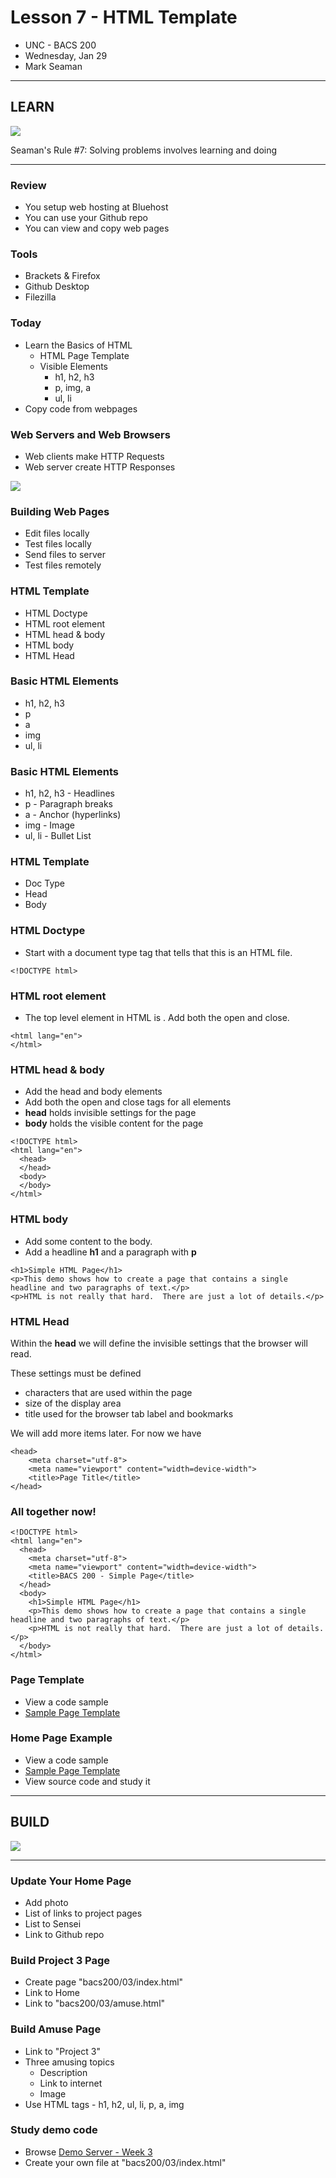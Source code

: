 # Lesson 7 - HTML Template

* UNC - BACS 200
* Wednesday, Jan 29
* Mark Seaman


---

## LEARN

![](img/Bear_Logo.png)

Seaman's Rule #7: Solving problems involves learning and doing 

---

### Review
* You setup web hosting at Bluehost
* You can use your Github repo 
* You can view and copy web pages


### Tools
* Brackets & Firefox
* Github Desktop
* Filezilla


### Today
* Learn the Basics of HTML
    * HTML Page Template
    * Visible Elements
        * h1, h2, h3
        * p, img, a
        * ul, li
* Copy code from webpages


### Web Servers and Web Browsers
* Web clients make HTTP Requests
* Web server create HTTP Responses

![](img/WebServer.png)


### Building Web Pages
* Edit files locally
* Test files locally
* Send files to server
* Test files remotely


### HTML Template
* HTML Doctype
* HTML root element
* HTML head & body
* HTML body
* HTML Head


### Basic HTML Elements
* h1, h2, h3
* p
* a
* img
* ul, li


### Basic HTML Elements
* h1, h2, h3 - Headlines
* p - Paragraph breaks
* a - Anchor (hyperlinks)
* img - Image 
* ul, li - Bullet List 


### HTML Template
* Doc Type
* Head
* Body


### HTML Doctype
* Start with a document type tag that tells that this is an HTML file.

```
<!DOCTYPE html>
```


### HTML root element
* The top level element in HTML is <html>.   Add both the open and close.

```
<html lang="en">
</html>
```


### HTML head & body
* Add the head and body elements
* Add both the open and close tags for all elements
* **head** holds invisible settings for the page
* **body** holds the visible content for the page

```
<!DOCTYPE html>
<html lang="en">
  <head>
  </head>
  <body>
  </body>
</html>
```


### HTML body

* Add some content to the body.
* Add a headline **h1** and a paragraph with **p**

```
<h1>Simple HTML Page</h1>
<p>This demo shows how to create a page that contains a single headline and two paragraphs of text.</p>
<p>HTML is not really that hard.  There are just a lot of details.</p>
```


### HTML Head

Within the **head** we will define the invisible settings that the browser will read.

These settings must be defined

* characters that are used within the page
* size of the display area
* title used for the browser tab label and bookmarks

We will add more items later.  For now we have

```
<head>
    <meta charset="utf-8">
    <meta name="viewport" content="width=device-width">
    <title>Page Title</title>
</head>
```


### All together now!

```
<!DOCTYPE html>
<html lang="en">
  <head>
    <meta charset="utf-8">
    <meta name="viewport" content="width=device-width">
    <title>BACS 200 - Simple Page</title>
  </head>
  <body>
    <h1>Simple HTML Page</h1>
    <p>This demo shows how to create a page that contains a single headline and two paragraphs of text.</p>
    <p>HTML is not really that hard.  There are just a lot of details.</p>
  </body>
</html>
```


### Page Template
* View a code sample
* [Sample Page Template](https://unco-bacs.org/bacs200/03/template.html)


### Home Page Example
* View a code sample 
* [Sample Page Template](https://unco-bacs.org/bacs200)
* View source code and study it


---

## BUILD

![](img/Bear_Logo.png)

---

### Update Your Home Page
* Add photo
* List of links to project pages
* List to Sensei
* Link to Github repo

### Build Project 3 Page
* Create page "bacs200/03/index.html"
* Link to Home
* Link to "bacs200/03/amuse.html"


### Build Amuse Page
* Link to "Project 3"
* Three amusing topics
    * Description
    * Link to internet
    * Image
* Use HTML tags - h1, h2, ul, li, p, a, img


### Study demo code 
* Browse [Demo Server - Week 3](https://unco-bacs.org/bacs200/03)
* Create your own file at "bacs200/03/index.html"


